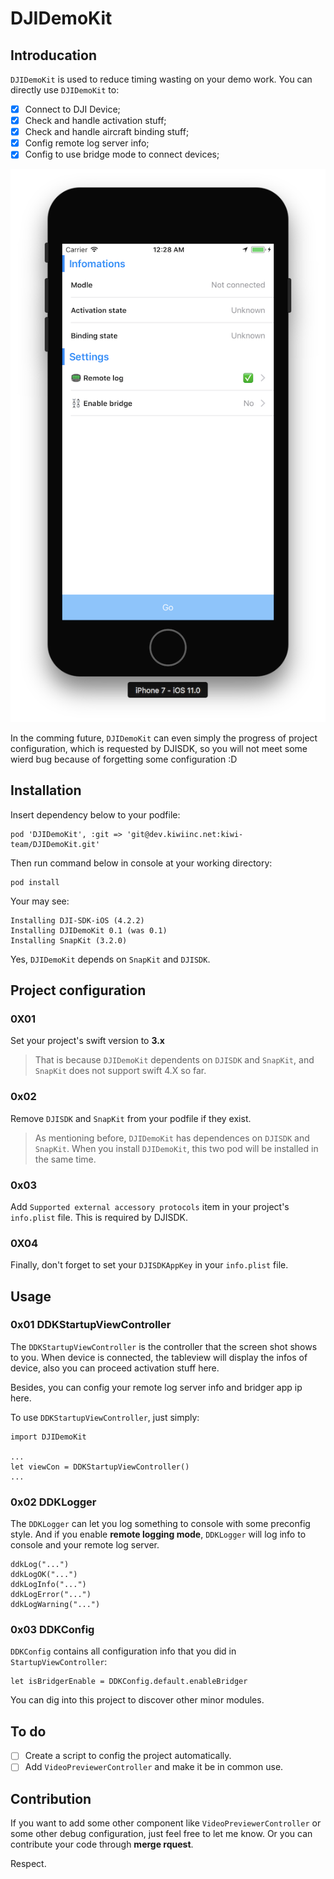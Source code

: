 # DJIDemoKit

## Introducation

`DJIDemoKit` is used to reduce timing wasting on your demo work. You can directly use `DJIDemoKit` to:

* [x] Connect to DJI Device;
* [x] Check and handle activation stuff;
* [x] Check and handle aircraft binding stuff;
* [x] Config remote log server info;
* [x] Config to use bridge mode to connect devices;

![image](./_readme_resource/start_up.png)

In the comming future, `DJIDemoKit` can even simply the progress of project configuration, which is requested by DJISDK, so you will not meet some wierd bug because of forgetting some configuration :D

## Installation

Insert dependency below to your podfile:

```
pod 'DJIDemoKit', :git => 'git@dev.kiwiinc.net:kiwi-team/DJIDemoKit.git'
```

Then run command below in console at your working directory:

```
pod install
```

Your may see:

```
Installing DJI-SDK-iOS (4.2.2)
Installing DJIDemoKit 0.1 (was 0.1)
Installing SnapKit (3.2.0)
```

Yes, `DJIDemoKit` depends on `SnapKit` and `DJISDK`.

## Project configuration

### 0X01

Set your project's swift version to **3.x**

> That is because `DJIDemoKit` dependents on `DJISDK` and `SnapKit`, and `SnapKit` does not support swift 4.X so far.

### 0x02

Remove `DJISDK` and `SnapKit` from your podfile if they exist.

> As mentioning before, `DJIDemoKit` has dependences on `DJISDK` and `SnapKit`. When you install `DJIDemoKit`, this two pod will be installed in the same time.

### 0x03

Add `Supported external accessory protocols` item in your project's `info.plist` file. This is required by DJISDK.

### 0X04

Finally, don't forget to set your `DJISDKAppKey` in your `info.plist` file.

## Usage

### 0x01 DDKStartupViewController

The `DDKStartupViewController` is the controller that the screen shot shows to you. When device is connected, the tableview will display the infos of device, also you can proceed activation stuff here.

Besides, you can config your remote log server info and bridger app ip here.

To use `DDKStartupViewController`, just simply:

```
import DJIDemoKit

...
let viewCon = DDKStartupViewController()
...
```

### 0x02 DDKLogger

The `DDKLogger` can let you log something to console with some preconfig style. And if you enable **remote logging mode**, `DDKLogger` will log info to console and your remote log server.

```
ddkLog("...")
ddkLogOK("...")
ddkLogInfo("...")
ddkLogError("...")
ddkLogWarning("...")
```

### 0x03 DDKConfig

`DDKConfig` contains all configuration info that you did in `StartupViewController`:

```
let isBridgerEnable = DDKConfig.default.enableBridger
```

You can dig into this project to discover other minor modules.

## To do

* [ ] Create a script to config the project automatically.
* [ ] Add `VideoPreviewerController` and make it be in common use.

## Contribution

If you want to add some other component like `VideoPreviewerController` or some other debug configuration, just feel free to let me know. Or you can contribute your code through **merge rquest**.

Respect.